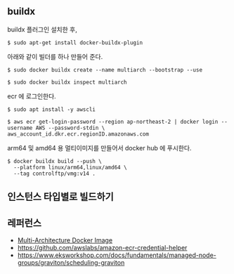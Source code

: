 ## buildx ##

buildx 플러그인 설치한 후, 
```
$ sudo apt-get install docker-buildx-plugin
```
아래와 같이 빌더를 하나 만들어 준다. 
```
$ sudo docker buildx create --name multiarch --bootstrap --use

$ sudo docker buildx inspect multiarch
```


ecr 에 로그인한다.
```
$ sudo apt install -y awscli

$ aws ecr get-login-password --region ap-northeast-2 | docker login --username AWS --password-stdin \
aws_account_id.dkr.ecr.regionID.amazonaws.com
```


arm64 및 amd64 용 멀티이미지를 만들어서 docker hub 에 푸시한다.
```
$ docker buildx build --push \
  --platform linux/arm64,linux/amd64 \
  --tag controlftp/vmg:v14 .
```



## 인스턴스 타입별로 빌드하기 ##


## 레퍼런스 ##
* [Multi-Architecture Docker Image](https://medium.com/illumination/multi-architecture-docker-image-3637ba05e5eb)
* https://github.com/awslabs/amazon-ecr-credential-helper
* https://www.eksworkshop.com/docs/fundamentals/managed-node-groups/graviton/scheduling-graviton
